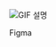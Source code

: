 <img src="https://github.com/user-attachments/assets/a5f9ef8f-778f-4762-944d-1f9730b1b9ed" alt="GIF 설명" />

Figma<a src="https://www.figma.com/design/iWB7Vsyw31dtXfEzJ2lgtf/Tourisum--Traveling-Website-Landing-Page-(Community)?node-id=0-1&t=LnstbcAE90Ek68QK-1">
